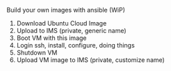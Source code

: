 Build your own images with ansible (WiP)

1. Download Ubuntu Cloud Image
2. Upload to IMS (private, generic name)
3. Boot VM with this image
4. Login ssh, install, configure, doing things
5. Shutdown VM
6. Upload VM image to IMS (private, customize name)
